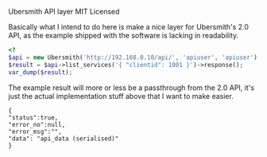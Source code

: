 Ubersmith API layer
MIT Licensed

Basically what I intend to do here is make a nice layer for Ubersmith's 2.0 API, as the example shipped with the software is lacking in readability.

```php
<?
$api = new Ubersmith('http://192.168.0.10/api/', 'apiuser', 'apiuser');
$result = $api->list_services('{ "clientid": 1001 }')->response();
var_dump($result);
```

The example result will more or less be a passthrough from the 2.0 API, it's just the actual implementation stuff above that I want to make easier.
```plain
{
"status":true,
"error_no":null,
"error_msg":"",
"data": "api_data (serialised)"
}
```
